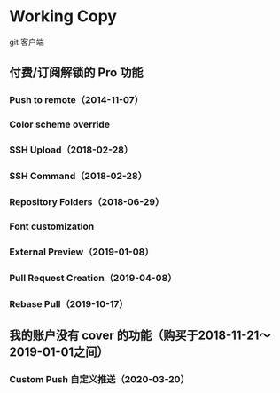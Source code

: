 # Working Copy

git 客户端

## 付费/订阅解锁的 Pro 功能

### Push to remote（2014-11-07）

### Color scheme override

### SSH Upload（2018-02-28）

### SSH Command（2018-02-28）

### Repository Folders（2018-06-29）

### Font customization

### External Preview（2019-01-08）

### Pull Request Creation（2019-04-08）

### Rebase Pull（2019-10-17）


## 我的账户没有 cover 的功能（购买于2018-11-21～2019-01-01之间）

### Custom Push 自定义推送（2020-03-20）

